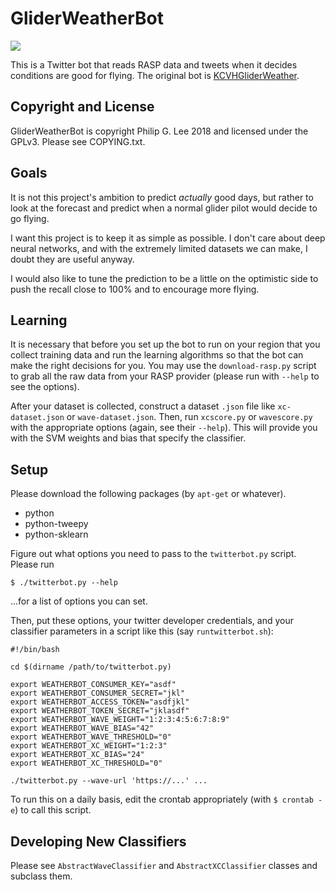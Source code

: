 # GliderWeatherBot

![](https://travis-ci.com/rocketman768/GliderWeatherBot.svg?branch=develop)

This is a Twitter bot that reads RASP data and tweets when it decides conditions are good for flying. The original bot is [KCVHGliderWeather](https://twitter.com/GliderKcvh).

## Copyright and License

GliderWeatherBot is copyright Philip G. Lee 2018 and licensed under the GPLv3. Please see COPYING.txt.

## Goals

It is not this project's ambition to predict _actually_ good days, but rather to look at the forecast and predict when a normal glider pilot would decide to go flying.

I want this project is to keep it as simple as possible. I don't care about deep neural networks, and with the extremely limited datasets we can make, I doubt they are useful anyway.

I would also like to tune the prediction to be a little on the optimistic side to push the recall close to 100% and to encourage more flying.

## Learning

It is necessary that before you set up the bot to run on your region that you collect training data and run the learning algorithms so that the bot can make the right decisions for you. You may use the `download-rasp.py` script to grab all the raw data from your RASP provider (please run with `--help` to see the options).

After your dataset is collected, construct a dataset `.json` file like `xc-dataset.json` or `wave-dataset.json`. Then, run `xcscore.py` or `wavescore.py` with the appropriate options (again, see their `--help`). This will provide you with the SVM weights and bias that specify the classifier.

## Setup

Please download the following packages (by `apt-get` or whatever).

 - python
 - python-tweepy
 - python-sklearn

Figure out what options you need to pass to the `twitterbot.py` script. Please run

    $ ./twitterbot.py --help

...for a list of options you can set.

Then, put these options, your twitter developer credentials, and your classifier parameters in a script like this (say `runtwitterbot.sh`):

    #!/bin/bash
    
    cd $(dirname /path/to/twitterbot.py)
    
    export WEATHERBOT_CONSUMER_KEY="asdf"
    export WEATHERBOT_CONSUMER_SECRET="jkl"
    export WEATHERBOT_ACCESS_TOKEN="asdfjkl"
    export WEATHERBOT_TOKEN_SECRET="jklasdf"
    export WEATHERBOT_WAVE_WEIGHT="1:2:3:4:5:6:7:8:9"
    export WEATHERBOT_WAVE_BIAS="42"
    export WEATHERBOT_WAVE_THRESHOLD="0"
    export WEATHERBOT_XC_WEIGHT="1:2:3"
    export WEATHERBOT_XC_BIAS="24"
    export WEATHERBOT_XC_THRESHOLD="0"
    
    ./twitterbot.py --wave-url 'https://...' ...

To run this on a daily basis, edit the crontab appropriately (with `$ crontab -e`) to call this script.

## Developing New Classifiers

Please see `AbstractWaveClassifier` and `AbstractXCClassifier` classes and subclass them.
